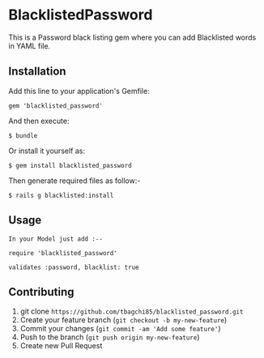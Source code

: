 # BlacklistedPassword

This is a Password black listing gem where you can add Blacklisted words in YAML file.

## Installation

Add this line to your application's Gemfile:

    gem 'blacklisted_password'

And then execute:

    $ bundle

Or install it yourself as:

    $ gem install blacklisted_password

Then generate required files as follow:-

    $ rails g blacklisted:install

## Usage

    In your Model just add :--

    require 'blacklisted_password'

    validates :password, blacklist: true

## Contributing

1. git clone `https://github.com/tbagchi85/blacklisted_password.git`
2. Create your feature branch (`git checkout -b my-new-feature`)
3. Commit your changes (`git commit -am 'Add some feature'`)
4. Push to the branch (`git push origin my-new-feature`)
5. Create new Pull Request
